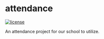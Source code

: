 # attendance

[![license](https://img.shields.io/github/license/mashape/apistatus.svg)](https://github.com/CSDSpartans/qrattendance/blob/master/LICENSE)

An attendance project for our school to utilize.
